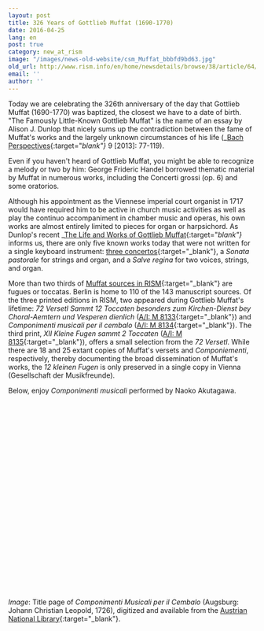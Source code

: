 ```yaml
---
layout: post
title: 326 Years of Gottlieb Muffat (1690-1770)
date: 2016-04-25
lang: en
post: true
category: new_at_rism
image: "/images/news-old-website/csm_Muffat_bbbfd9bd63.jpg"
old_url: http://www.rism.info/en/home/newsdetails/browse/38/article/64/326-years-of-gottlieb-muffat-1690-1770.html
email: ''
author: ''
---
```


Today we are celebrating the 326th anniversary of the day that Gottlieb Muffat (1690-1770) was baptized, the closest we have to a date of birth. "The Famously Little-Known Gottlieb Muffat" is the name of an essay by Alison J. Dunlop that nicely sums up the contradiction between the fame of Muffat's works and the largely unknown circumstances of his life (_[Bach Perspectives](http://www.jstor.org/stable/10.5406/j.ctt3fh4gn){:target="_blank"}_ 9 [2013]: 77-119).

Even if you haven't heard of Gottlieb Muffat, you might be able to recognize a melody or two by him: George Frideric Handel borrowed thematic material by Muffat in numerous works, including the Concerti grossi (op. 6) and some oratorios.

Although his appointment as the Viennese imperial court organist in 1717 would have required him to be active in church music activities as well as play the continuo accompaniment in chamber music and operas, his own works are almost entirely limited to pieces for organ or harpsichord. As Dunlop's recent _[The Life and Works of Gottlieb Muffat](http://www.hollitzer.at/de/programm/produktdetail/produkt/the-life-and-works-of-gottlieb-muffat-1690-1770/backPID/uebersicht.html){:target="_blank"}_ informs us, there are only five known works today that were not written for a single keyboard instrument: [three concertos](https://opac.rism.info/search?View=rism&author=muffat&q=concertos){:target="_blank"}, a _Sonata pastorale_ for strings and organ, and a _Salve regina_ for two voices, strings, and organ.

More than two thirds of [Muffat sources in RISM](https://opac.rism.info/search?View=rism&author=gottlieb+muffat){:target="_blank"} are fugues or toccatas. Berlin is home to 110 of the 143 manuscript sources. Of the three printed editions in RISM, two appeared during Gottlieb Muffat's lifetime: _72 Versetl Sammt 12 Toccaten besonders zum Kirchen-Dienst bey Choral-Aemtern und Vesperen dienlich_ ([A/I: M 8133](https://opac.rism.info/search?id=00000990046456){:target="_blank"}) and _Componimenti musicali per il cembalo_ ([A/I: M 8134](https://opac.rism.info/search?id=00000990046457){:target="_blank"}). The third print, _XII Kleine Fugen sammt 2 Toccaten_ ([A/I: M 8135](https://opac.rism.info/search?id=00000990046458){:target="_blank"}), offers a small selection from the _72 Versetl_. While there are 18 and 25 extant copies of Muffat's versets and _Componiementi_, respectively, thereby documenting the broad dissemination of Muffat's works, the _12 kleinen Fugen_ is only preserved in a single copy in Vienna (Gesellschaft der Musikfreunde).

Below, enjoy _Componimenti musicali_ performed by Naoko Akutagawa.
<object width="640" height="385"><param name="movie" value="http://www.youtube.com/v/EtAChAEIXDk&amp;start=874&amp;start=1868">
<param name="allowscriptaccess" value="always">
<embed src="http://www.youtube.com/v/EtAChAEIXDk&amp;start=874" type="application/x-shockwave-flash" allowscriptaccess="always" width="640" height="385"></embed></object>


_Image_: Title page of _Componimenti Musicali per il Cembalo_ (Augsburg: Johann Christian Leopold, 1726), digitized and available from the [Austrian National Library](http://data.onb.ac.at/rec/AC09199618){:target="_blank"}.